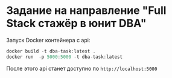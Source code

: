 # Задание на направление "Full Stack cтажёр в юнит DBA"

Запуск Docker контейнера с api:
```c
docker build -t dba-task:latest .
docker run  -p 5000:5000 -t dba-task:latest
```

После этого api станет доступно по ```http://localhost:5000```
